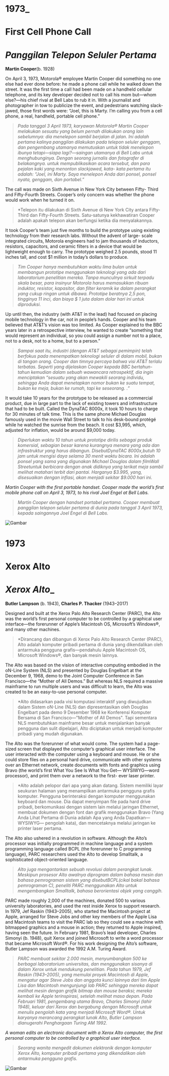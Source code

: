 # __1973___
# __First Cell Phone Call__
# __*Panggilan Telepon Seluler Pertama*__

__Martin Cooper__(b. 1928)

On April 3, 1973, Motorola® employee Martin Cooper did something no one else had ever done before: he made a phone call while he walked down the street. It was the first time a call had been made on a handheld cellular telephone, and its key developer decided not to call his mom but—whom else?—his chief rival at Bell Labs to rub it in. With a journalist and photographer in tow to publicize the event, and pedestrians watching slack- jawed, those first words were: “Joel, this is Marty. I’m calling you from a cell phone, a real, handheld, portable cell phone.”

> *Pada tanggal 3 April 1973, karyawan Motorola® Martin Cooper melakukan sesuatu yang belum pernah dilakukan orang lain sebelumnya: dia menelepon sambil berjalan di jalan. Ini adalah pertama kalinya panggilan dilakukan pada telepon seluler genggam, dan pengembang utamanya memutuskan untuk tidak menelepon ibunya tetapi—siapa lagi?—saingan utamanya di Bell Labs untuk menghubunginya. Dengan seorang jurnalis  dan  fotografer  di  belakangnya. untuk mempublikasikan acara tersebut, dan para pejalan kaki yang menonton slackjawed, kata- kata pertama itu adalah: “Joel, ini Marty. Saya menelepon Anda dari ponsel, ponsel nyata, genggam, dan portabel.”*

The call was made on Sixth Avenue in New York City between Fifty- Third and Fifty-Fourth Streets. Cooper’s only concern was whether the phone would work when he turned it on.

> *Telepon itu dilakukan di Sixth Avenue di New York City antara Fifty-Third dan Fifty-Fourth Streets. Satu-satunya kekhawatiran Cooper adalah apakah telepon akan berfungsi ketika dia menyalakannya.

It took Cooper’s team just five months to build the prototype using existing technology from their research labs. Without the advent of large- scale integrated circuits, Motorola engineers had to jam thousands of inductors, resistors, capacitors, and ceramic filters in a device that would be lightweight enough to carry. The prototype weighed 2.5 pounds, stood 11 inches tall, and cost $1 million in today’s dollars to produce.

> *Tim Cooper hanya membutuhkan waktu lima bulan untuk membangun prototipe menggunakan teknologi yang ada dari laboratorium penelitian mereka. Tanpa munculnya sirkuit terpadu skala besar, para insinyur Motorola harus memasukkan ribuan induktor, resistor, kapasitor, dan filter keramik ke dalam perangkat yang cukup ringan untuk dibawa. Prototipe beratnya 2,5 pon, tingginya 11 inci, dan biaya $ 1 juta dalam dolar hari ini untuk diproduksi.*

Up until then, the industry (with AT&T in the lead) had focused on placing mobile technology in the car, not in people’s hands. Cooper and his team believed that AT&T’s vision was too limited. As Cooper explained to the BBC years later in a retrospective interview, he wanted to create “something that would represent an individual, so you could assign a number not to a place, not to a desk, not to a home, but to a person.”

> *Sampai saat itu, industri (dengan AT&T sebagai pemimpin) telah berfokus pada menempatkan teknologi seluler di dalam mobil, bukan di tangan orang. Cooper dan timnya percaya bahwa visi AT&T terlalu terbatas. Seperti yang dijelaskan Cooper kepada BBC bertahun- tahun kemudian dalam sebuah wawancara retrospektif, dia ingin menciptakan “sesuatu yang akan mewakili seorang individu, sehingga Anda dapat menetapkan nomor bukan ke suatu tempat, bukan ke meja, bukan ke rumah, tapi ke seseorang. .”*

It would take 10 years for the prototype to be released as a commercial product, due in large part to the lack of existing towers and infrastructure that had to be built. Called the DynaTAC 8000x, it took 10 hours to charge for 30 minutes of talk time. This is the same phone Michael Douglas famously used in the movie Wall Street to talk to his desk-bound protégé while he watched the sunrise from the beach. It cost $3,995, which, adjusted for inflation, would be around $9,000 today.

> *Diperlukan waktu 10 tahun untuk prototipe dirilis sebagai produk komersial,
sebagian besar karena kurangnya menara yang ada dan infrastruktur yang harus dibangun. DisebutDynaTAC 8000x,butuh 10 jam untuk mengisi daya selama 30 menit waktu bicara. Ini adalah ponsel yang sama yang digunakan Michael Douglas dalam filmWall Streetuntuk berbicara dengan anak didiknya yang terikat meja sambil melihat matahari terbit dari pantai. Harganya $3.995, yang, disesuaikan dengan inflasi, akan menjadi sekitar $9.000 hari ini.*

*Martin Cooper with the first portable handset. Cooper made the world’s first mobile phone call on April 3, 1973, to his rival Joel Engel at Bell Labs.*

> *Martin Cooper dengan handset portabel pertama. Cooper membuat panggilan telepon seluler pertama di dunia pada tanggal 3 April 1973, kepada saingannya Joel Engel di Bell Labs.*

![Gambar](/Gambar/Picture16.jpg)

# __1973__
# __Xerox Alto__
# __*Xerox Alto*___

__Butler Lampson__ (b. 1943), __Charles P. Thacker__ (1943–2017)

Designed and built at the Xerox Palo Alto Research Center (PARC), the Alto was the world’s first personal computer to be controlled by a graphical user interface—the forerunner of Apple’s Macintosh OS, Microsoft’s Windows®, and many other machines.

> *Dirancang dan dibangun di Xerox Palo Alto Research Center (PARC), Alto adalah komputer pribadi pertama di dunia yang dikendalikan oleh antarmuka pengguna grafis—pendahulu Apple Macintosh OS, Microsoft Windows®, dan banyak mesin lainnya.

The Alto was based on the vision of interactive computing embodied in the oN-Line System (NLS) and presented by Douglas Engelbart at the December 9, 1968, demo to the Joint Computer Conference in San Francisco—the “Mother of All Demos.” But whereas NLS required a massive mainframe to run multiple users and was difficult to learn, the Alto was created to be an easy-to-use personal computer.

> *Alto didasarkan pada visi komputasi interaktif yang diwujudkan dalam Sistem oN-Line (NLS) dan dipresentasikan oleh Douglas Engelbart pada demo 9 Desember 1968 ke Konferensi Komputer Bersama di San Francisco—"Mother of All Demos". Tapi sementara NLS membutuhkan mainframe besar untuk menjalankan banyak pengguna dan sulit dipelajari, Alto diciptakan untuk menjadi komputer pribadi yang mudah digunakan.

The Alto was the forerunner of what would come. The system had a page-sized screen that displayed the computer’s graphical user interface. The user interacted with the computer using a keyboard and mouse. He or she could store files on a personal hard drive, communicate with other systems over an Ethernet network, create documents with fonts and graphics using Bravo (the world’s first What You See Is What You Get— WYSIWYG—word processor), and print them over a network to the first- ever laser printer.

> *Alto adalah pelopor dari apa yang akan datang. Sistem memiliki layar seukuran halaman yang menampilkan antarmuka pengguna grafis komputer. Pengguna berinteraksi dengan komputer menggunakan keyboard dan mouse. Dia dapat menyimpan file pada hard drive pribadi, berkomunikasi dengan sistem lain melalui jaringan Ethernet, membuat dokumen dengan font dan grafik menggunakan Bravo (Yang Anda Lihat Pertama di Dunia adalah Apa yang Anda Dapatkan—WYSIWYG— pengolah kata), dan mencetaknya melalui jaringan ke printer laser pertama.

The Alto also ushered in a revolution in software. Although the Alto’s processor was initially programmed in machine language and a system programming language called BCPL (the forerunner to C programming language), PARC researchers used the Alto to develop Smalltalk, a sophisticated object-oriented language.

> *Alto juga mengantarkan sebuah revolusi dalam perangkat lunak. Meskipun prosesor Alto awalnya diprogram dalam bahasa mesin dan bahasa pemrograman sistem yang disebutBCPL(cikal bakal bahasa pemrograman C), peneliti PARC menggunakan Alto untuk mengembangkan Smalltalk, bahasa berorientasi objek yang canggih.*

PARC made roughly 2,000 of the machines, donated 500 to various university laboratories, and used the rest inside Xerox to support research. In 1979, Jef Raskin (1943–2005), who started the Macintosh project at Apple, arranged for Steve Jobs and other key members of the Apple Lisa and Macintosh teams to visit the PARC lab so they could see a machine with bitmapped graphics and a mouse in action; they returned to Apple inspired, having seen the future. In February 1981, Bravo’s lead developer, Charles Simonyi (b. 1948), quit Xerox and joined Microsoft to write a word processor that became Microsoft Word®. For his work designing the Alto’s software, Butler Lampson was awarded the 1992 A.M. Turing Award.

> *PARC membuat sekitar 2.000 mesin, menyumbangkan 500 ke berbagai laboratorium universitas, dan menggunakan sisanya di dalam Xerox untuk mendukung penelitian. Pada tahun 1979, Jef Raskin (1943–2005), yang memulai proyek Macintosh di Apple, mengatur agar Steve Jobs dan anggota kunci lainnya dari tim Apple Lisa dan Macintosh mengunjungi lab PARC sehingga mereka dapat melihat mesin dengan grafik bitmap dan mouse beraksi; mereka kembali ke Apple terinspirasi, setelah melihat masa depan. Pada Februari 1981, pengembang utama Bravo, Charles Simonyi (lahir 1948), keluar dari Xerox dan bergabung dengan Microsoft untuk menulis pengolah kata yang menjadi Microsoft Word®. Untuk karyanya merancang perangkat lunak Alto, Butler Lampson dianugerahi Penghargaan Turing AM 1992.*

*A woman edits an electronic document with a Xerox Alto computer, the first personal computer to be controlled by a graphical user interface.*

> *Seorang wanita mengedit dokumen elektronik dengan komputer Xerox Alto, komputer pribadi pertama yang dikendalikan oleh antarmuka pengguna grafis.*

![Gambar](/Gambar/Picture17.jpg)



